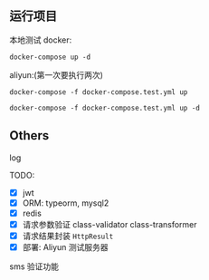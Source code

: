 
## 运行项目

本地测试 docker:

```
docker-compose up -d
```


aliyun:(第一次要执行两次)

```
docker-compose -f docker-compose.test.yml up

docker-compose -f docker-compose.test.yml up -d
```

## Others


log

TODO:

- [x] jwt
- [x] ORM: typeorm, mysql2
- [x] redis
- [x] 请求参数验证 class-validator class-transformer
- [x] 请求结果封装 `HttpResult`
- [x] 部署: Aliyun 测试服务器 

sms 验证功能

